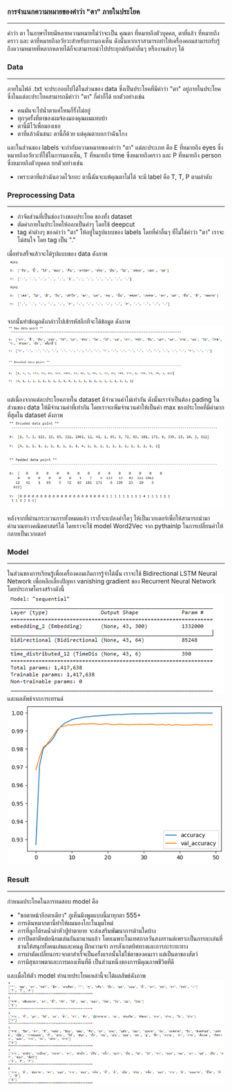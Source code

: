 ### การจำแนกความหมายของคำว่า "ตา" ภายในประโยค 
-------------
คำว่า ตา ในภาษาไทยมีหลายความหมายไม่ว่าจะเป็น คุณตา ที่หมายถึงตัวบุคคล, ตาที่แล้ว ที่หมายถึงคราว และ ตาที่หมายถึงอวัยวะสำหรับการมองเห็น ดังนั้นหากเราสามารถทำให้เครื่องคอมสามารถรับรู้ถึงความหมายที่หลากหลายได้ก็จะสามารถนำไปประยุกต์กับคำอื่นๆ หรืองานต่างๆ ได้

### Data
-------------
ภายในไฟล์ .txt จะประกอบไปได้ในส่วนของ data ซึ่งเป็นประโยคที่มีคำว่า "ตา" อยู่ภายในประโยค ซึ่งในแต่ละประโยคสามารถมีคำว่า "ตา" กี่คำก็ได้ ยกตัวอย่างเช่น
- คนมันจะไปน้ำตาแค่ไหนก็รั้งไม่อยู่
- ทุกๆครั้งที่ตาของผมจ้องมองคุณผมแทบบ้า
- ตานี้มีไว้เพื่อมองเธอ
- ตาที่แล้วฉันชนะ ตานี้ก็ด้วย แต่คุณตาบอกว่าฉันโกง

และในส่วนของ labels จะกำกับความหมายของคำว่า "ตา" แต่ละประเภท คือ E ที่หมายถึง eyes ซึ่งหมายถึงอวัยวะที่ใช้ในการมองเห็น, T ที่หมายถึง time ซึ่งหมายถึงคราว และ P ที่หมายถึง person ซึ่งหมายถึงตัวบุคคล ยกตัวอย่างเช่น
- เพราะตาที่แล้วฉันอวดไว้เยอะ ตานี้ฉันจะแพ้คุณตาไม่ได้  จะมี label คือ T, T, P ตามลำดับ



### Preprocessing Data
-------------
- กำจัดส่วนที่เป็นช่องว่างของประโยค ของทั้ง dataset
- ตัดคำภายในประโยคให้ออกเป็นคำๆ โดยใช้ deepcut
- tag คำต่างๆ ของคำว่า "ตา" ให้อยู่ในรูปแบบของ labels โดยที่คำอื่นๆ ที่ไม่ใช่คำว่า "ตา" เราจะไม่สนใจ โดย tag เป็น "."

เมื่อทำเสร็จแล้วจะได้รูปแบบของ data ดังภาพ
![](/blob/processing.png)

จากนั้นทำข้อมูลดังกล่าวไปเข้ารหัสอีกทีจะได้ข้อมูล ดังภาพ
![](/blob/encode_data.png)

แต่เนื่องจากแต่ละประโยคภายใน dataset มีจำนวนคำไม่เท่ากัน ดังนั้นเราจำเป็นต้อง pading ในส่วนของ data ให้มีจำนวนคำที่เท่ากัน โดยเราจะเพิ่มจำนวนคำให้เป็นค่า max ของประโยคที่มีคำมากที่สุดใน dataset ดังภาพ
![](/blob/pad_data.png)

หลังจากที่ผ่านกระบวนการทั้งหมดแล้ว เราก็จะแปลงคำใดๆ ให้เป็นเวกเตอร์เพื่อให้สามารถนำมาคำนวณทางคณิตศาสตร์ได้ โดยเราจะใช้ model Word2Vec จาก pythainlp ในการเปลี่ยนคำให้กลายเป็นเวกเตอร์

### Model
----
ในส่วนของการเรียนรู้เพื่อเครื่องคอมเกิดการรู้จำได้นั้น เราจะใช้ Bidirectional LSTM Neural Network
เพื่อหลีกเลี่ยงปัญหา vanishing gradient ของ Recurrent Neural Network
โดยประกาศโครงสร้างดังนี้
![](/blob/structure.png)
<br />
และผลลัพธ์จากการเทรนด์
![](/blob/accuray.png)

### Result
----
กำหนดประโยคในการทดสอบ model คือ
- "ขอตาหน้าอีกตาเดียว" กูเห็นมึงพูดแบบนี้มาทุกตา 555+
- การเดินหมากตานี้ทำให้ผมมองโกะในมุมใหม่
- การที่ลูกได้รดน้ำดำหัวปู่ย่าตายาย จะส่งเสริมพัฒนาการด้านใดบ้าง
- การปิดตาตีหม้อนิยมเล่นกันมานานแล้ว โดยเฉพาะในเทศกาลวันสงกรานต์เพราะเป็นการละเล่นที่ชวนให้สนุกทั้งคนเล่นและคนดู ฝึกความจำ การสังเกตทิศทางและการกะระยะทาง
- การผ่าตัดเปลี่ยนกระจกตาสำเร็จเป็นครั้งแรกนั้นไม่ใช่ตาของคนเรา แต่เป็นตาของสัตว์
- การมีสุขภาพตาและการมองเห็นที่ดี เป็นส่วนหนึ่งของการมีคุณภาพชีวิตที่ดี

และเมื่อให้ตัว model ทำนายประโยคเหล่านี้จะได้ผลลัพธ์ดังภาพ
![](/blob/result.png)
